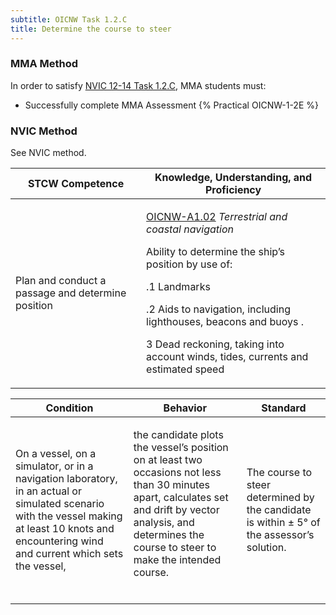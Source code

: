 ```yaml
---
subtitle: OICNW Task 1.2.C 
title: Determine the course to steer
---
```



### MMA Method

In order to satisfy  [NVIC 12-14  Task  1.2.C](/stcw23/assets/images/nvic-12-14.pdf), MMA students must:

* Successfully complete MMA Assessment {% Practical OICNW-1-2E %}


### NVIC Method

<a onclick="togglevisibility('nvic_methods')" >See NVIC method.</a>

<div id='nvic_methods' class='hide'>

<table>
<thead>
<tr>
<th class='forty'> STCW Competence </th>
<th class='sixty'> Knowledge, Understanding, and Proficiency </th>
</tr>
</thead>




<tbody>
<tr><td markdown='1'>

Plan and conduct a passage and determine position

</td><td markdown='1'>

[OICNW-A1.02](../../tables/21.html#OICNW-A1.02) *Terrestrial and coastal navigation*

Ability to determine the ship’s position by use of: 

.1  Landmarks

.2  Aids to navigation, including lighthouses, beacons and buoys .

3  Dead reckoning, taking into account winds, tides, currents and estimated speed

</td></tr>


</tbody>
</table>


<table>
<thead>
<tr><th class='twenty'>  Condition </th><th class='twenty'> Behavior </th><th  class='sixty'>Standard </th></tr>
</thead>
<tbody >



<tr><td markdown='1'>

On a vessel, on a simulator, or in a navigation laboratory, in an actual or simulated scenario with the vessel making at least 10 knots and encountering wind and current which sets the vessel,

</td><td markdown='1'>

the candidate plots the vessel’s position on at least two occasions not less than 30 minutes apart, calculates set and drift by vector analysis, and determines the course to steer to make the intended course.

<br>

<div class="tooltip">
<span class="tooltiptext">
</span>
</div>


</td><td markdown='1'>

The course to steer determined by the candidate is within ± 5° of the assessor’s solution.

</td></tr>
</tbody>
</table>
</div>
